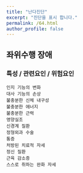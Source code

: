 ```yaml
---
title: "난다진단"
excerpt: "진단을 표시 합니다."
permalink: /64.html
author_profile: false
---
```

## 좌위수행 장애




### 특성 / 관련요인 / 위험요인

>                

    인지 기능의 변화
    대사 기능의 손상
    불충분한 신체 내구성
    불충분한 에너지
    불충분한 근력
    영양실조
    신경계 질환
    정형외과 수술
    통증
    처방된 치료적 자세
    정신 질환
    근육 감소증
    스스로 취하는 완화 자세
